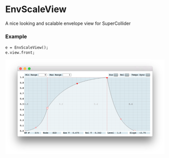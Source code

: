 EnvScaleView
============

A nice looking and scalable envelope view for SuperCollider

### Example
    e = EnvScaleView();
    e.view.front;

![alt tag](img.png)

